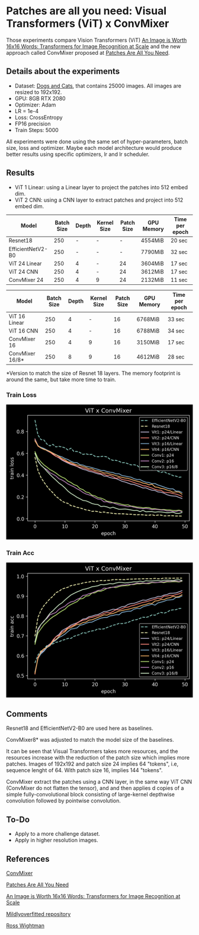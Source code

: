 # Patches are all you need: Visual Transformers (ViT) x ConvMixer

Those experiments compare Vision Transformers (ViT) [An Image is Worth 16x16 Words: Transformers for Image Recognition at Scale](https://arxiv.org/pdf/2010.11929.pdf) and the new approach called ConvMixer proposed at [Patches Are All You Need](https://openreview.net/pdf?id=TVHS5Y4dNvM).

## Details about the experiments
- Dataset: [Dogs and Cats](https://www.kaggle.com/c/dogs-vs-cats/data), that contains 25000 images. All images are resized to 192x192.
- GPU: 8GB RTX 2080
- Optimizer: Adam 
- LR = 1e-4
- Loss: CrossEntropy
- FP16 precision
- Train Steps: 5000

All experiments were done using the same set of hyper-parameters, batch size, loss and optimizer. Maybe each model architecture would produce better results using specific optimizers, lr and lr scheduler.


## Results

- ViT 1 Linear: using a Linear layer to project the patches into 512 embed dim.
- ViT 2 CNN: using a CNN layer to extract patches and project into 512 embed dim.

| Model             | Batch Size    | Depth      | Kernel Size | Patch Size | GPU Memory  | Time per epoch
|--------------     |-------------- |----------- |-------------|----------- |------------ |--------------
| Resnet18          | 250           | -          | -           | -          | 4554MiB     |  20 sec
| EfficientNetV2-B0 | 250           | -          | -           | -          | 7790MiB     |  32 sec
| ViT 24 Linear     | 250           | 4          | -           | 24         | 3604MiB     |  17 sec
| ViT 24 CNN        | 250           | 4          | -           | 24         | 3612MiB     |  17 sec
| ConvMixer 24      | 250           | 4          | 9           | 24         | 2132MiB     |  11 sec
    
| Model             | Batch Size    | Depth      | Kernel Size | Patch Size | GPU Memory  | Time per epoch
|--------------     |-------------- |----------- |-------------|----------- |------------ |--------------
| ViT 16 Linear      | 250           | 4          | -           | 16         | 6768MiB     |  33 sec
| ViT 16 CNN        | 250           | 4          | -           | 16         | 6788MiB     |  34 sec
| ConvMixer 16      | 250           | 4          | 9           | 16         | 3150MiB     |  17 sec
| ConvMixer 16/8*   | 250           | 8          | 9           | 16         | 4612MiB     |  28 sec

*Version to match the size of Resnet 18 layers. The memory footprint is around the same, but take more time to train.


### Train Loss
![](results/loss.jpg)

### Train Acc
![](results/acc.jpg)


## Comments

Resnet18 and EfficientNetV2-B0 are used here as baselines.

ConvMixer8* was adjusted to match the model size of the baselines.

It can be seen that Visual Transformers takes more resources, and the resources increase with the reduction of the patch size which implies more patches. Images of 192x192 and patch size 24 implies 64 "tokens", i.e, sequence lenght of 64. With patch size 16, implies 144 "tokens".

ConvMixer extract the patches using a CNN layer, in the same way ViT CNN (ConvMixer do not flatten the tensor), and and then applies d copies of a simple fully-convolutional block consisting of large-kernel depthwise convolution followed by pointwise convolution.


## To-Do
- Apply to a more challenge dataset.
- Apply in higher resolution images.


## References
[ConvMixer](https://github.com/tmp-iclr/convmixer)

[Patches Are All You Need](https://openreview.net/pdf?id=TVHS5Y4dNvM)

[An Image is Worth 16x16 Words: Transformers for Image Recognition at Scale](https://arxiv.org/pdf/2010.11929.pdf)

[Mildlyoverfitted repository](https://github.com/jankrepl/mildlyoverfitted/tree/master/github_adventures/vision_transformer)

[Ross Wightman](https://github.com/rwightman/pytorch-image-models)